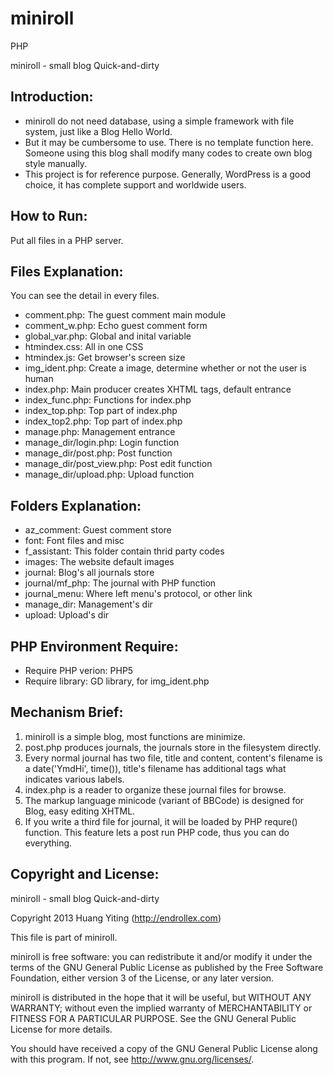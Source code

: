 miniroll
========

PHP

miniroll - small blog Quick-and-dirty

Introduction:
-------------
* miniroll do not need database, using a simple framework with file system,
  just like a Blog Hello World.
* But it may be cumbersome to use. There is no template function here.
  Someone using this blog shall modify many codes to create own blog style manually.
* This project is for reference purpose.
  Generally, WordPress is a good choice, it has complete support and worldwide users.

How to Run:
-----------
Put all files in a PHP server.

Files Explanation:
------------------
You can see the detail in every files.

* comment.php: The guest comment main module
* comment_w.php: Echo guest comment form
* global_var.php: Global and inital variable
* htmindex.css: All in one CSS
* htmindex.js: Get browser's screen size
* img_ident.php: Create a image, determine whether or not the user is human
* index.php: Main producer creates XHTML tags, default entrance
* index_func.php: Functions for index.php
* index_top.php: Top part of index.php
* index_top2.php: Top part of index.php
* manage.php: Management entrance
* manage_dir/login.php: Login function
* manage_dir/post.php: Post function
* manage_dir/post_view.php: Post edit function
* manage_dir/upload.php: Upload function

Folders Explanation:
--------------------
* az_comment: Guest comment store
* font: Font files and misc
* f_assistant: This folder contain thrid party codes
* images: The website default images
* journal: Blog's all journals store
* journal/mf_php: The journal with PHP function
* journal_menu: Where left menu's protocol, or other link
* manage_dir: Management's dir
* upload: Upload's dir

PHP Environment Require:
------------------------
* Require PHP verion: PHP5
* Require library: GD library, for img_ident.php

Mechanism Brief:
-----------------------------
1. miniroll is a simple blog, most functions are minimize.
2. post.php produces journals, the journals store in the filesystem directly.
3. Every normal journal has two file, title and content, content's filename is a date('YmdHi', time()),
   title's filename has additional tags what indicates various labels.
4. index.php is a reader to organize these journal files for browse.
5. The markup language minicode (variant of BBCode) is designed for Blog, easy editing XHTML.
6. If you write a third file for journal, it will be loaded by PHP requre() function.
   This feature lets a post run PHP code, thus you can do everything.

Copyright and License:
----------------------
miniroll - small blog Quick-and-dirty

Copyright 2013 Huang Yiting (http://endrollex.com)

This file is part of miniroll.

miniroll is free software: you can redistribute it and/or modify
it under the terms of the GNU General Public License as published by
the Free Software Foundation, either version 3 of the License, or
any later version.

miniroll is distributed in the hope that it will be useful,
but WITHOUT ANY WARRANTY; without even the implied warranty of
MERCHANTABILITY or FITNESS FOR A PARTICULAR PURPOSE.  See the
GNU General Public License for more details.

You should have received a copy of the GNU General Public License
along with this program.  If not, see <http://www.gnu.org/licenses/>.
